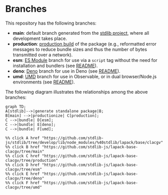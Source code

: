 <!--

@license Apache-2.0

Copyright (c) 2022 The Stdlib Authors.

Licensed under the Apache License, Version 2.0 (the "License");
you may not use this file except in compliance with the License.
You may obtain a copy of the License at

    http://www.apache.org/licenses/LICENSE-2.0

Unless required by applicable law or agreed to in writing, software
distributed under the License is distributed on an "AS IS" BASIS,
WITHOUT WARRANTIES OR CONDITIONS OF ANY KIND, either express or implied.
See the License for the specific language governing permissions and
limitations under the License.

-->

# Branches

This repository has the following branches:

-   **main**: default branch generated from the [stdlib project][stdlib-url], where all development takes place.
-   **production**: [production build][production-url] of the package (e.g., reformatted error messages to reduce bundle sizes and thus the number of bytes transmitted over a network).
-   **esm**: [ES Module][esm-url] branch for use via a `script` tag without the need for installation and bundlers (see [README][esm-readme]).
-   **deno**: [Deno][deno-url] branch for use in Deno (see [README][deno-readme]).
-   **umd**: [UMD][umd-url] branch for use in Observable, or in dual browser/Node.js environments (see [README][umd-readme]).

The following diagram illustrates the relationships among the above branches:

```mermaid
graph TD;
A[stdlib]-->|generate standalone package|B;
B[main] -->|productionize| C[production];
C -->|bundle| D[esm];
C -->|bundle| E[deno];
C -->|bundle| F[umd];

%% click A href "https://github.com/stdlib-js/stdlib/tree/develop/lib/node_modules/%40stdlib/lapack/base/clacgv"
%% click B href "https://github.com/stdlib-js/lapack-base-clacgv/tree/main"
%% click C href "https://github.com/stdlib-js/lapack-base-clacgv/tree/production"
%% click D href "https://github.com/stdlib-js/lapack-base-clacgv/tree/esm"
%% click E href "https://github.com/stdlib-js/lapack-base-clacgv/tree/deno"
%% click F href "https://github.com/stdlib-js/lapack-base-clacgv/tree/umd"
```

[stdlib-url]: https://github.com/stdlib-js/stdlib/tree/develop/lib/node_modules/%40stdlib/lapack/base/clacgv
[production-url]: https://github.com/stdlib-js/lapack-base-clacgv/tree/production
[deno-url]: https://github.com/stdlib-js/lapack-base-clacgv/tree/deno
[deno-readme]: https://github.com/stdlib-js/lapack-base-clacgv/blob/deno/README.md
[umd-url]: https://github.com/stdlib-js/lapack-base-clacgv/tree/umd
[umd-readme]: https://github.com/stdlib-js/lapack-base-clacgv/blob/umd/README.md
[esm-url]: https://github.com/stdlib-js/lapack-base-clacgv/tree/esm
[esm-readme]: https://github.com/stdlib-js/lapack-base-clacgv/blob/esm/README.md